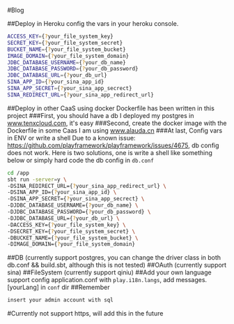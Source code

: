#Blog

##Deploy in Heroku
config the vars in your heroku console.
```sh
ACCESS_KEY={?your_file_system_key}
SECRET_KEY={?your_file_system_secret}
BUCKET_NAME={?your_file_system_bucket}
IMAGE_DOMAIN={?your_file_system_domain}
JDBC_DATABASE_USERNAME={?your_db_name}
JDBC_DATABASE_PASSWORD={?your_db_password}
JDBC_DATABASE_URL={?your_db_url}
SINA_APP_ID={?your_sina_app_id}
SINA_APP_SECRET={?your_sina_app_secrect}
SINA_REDIRECT_URL={?your_sina_app_redirect_url}
```

##Deploy in other CaaS using docker
Dockerfile has been written in this project
###First, you should have a db
I deployed my postgres in www.tenxcloud.com, it's easy
###Second, create the docker image with the Dockerfile in some Caas
I am using www.alauda.cn
###At last, Config vars in ENV or write a shell
Due to a known issue: https://github.com/playframework/playframework/issues/4675, db config does not work.
Here is two solutions, one is write a shell like something below or simply hard code the db config in `db.conf`
```sh
cd /app
sbt run -server=y \
-DSINA_REDIRECT_URL={?your_sina_app_redirect_url} \
-DSINA_APP_ID={?your_sina_app_id} \
-DSINA_APP_SECRET={?your_sina_app_secrect} \
-DJDBC_DATABASE_USERNAME={?your_db_name} \
-DJDBC_DATABASE_PASSWORD={?your_db_password} \
-DJDBC_DATABASE_URL={?your_db_url} \
-DACCESS_KEY={?your_file_system_key} \
-DSECRET_KEY={?your_file_system_secret} \
-DBUCKET_NAME={?your_file_system_bucket} \
-DIMAGE_DOMAIN={?your_file_system_domain}
```

##DB
(currently support postgres, you can change the driver class in both db.conf && build.sbt, although this is not tested)
##OAuth
(currently support sina)
##FileSystem
(currently support qiniu)
##Add your own language support
config application.conf with `play.i18n.langs`, add messages.[yourLang] in `conf` dir
##Remember
```sh
insert your admin account with sql
```
#Currently not support https, will add this in the future
